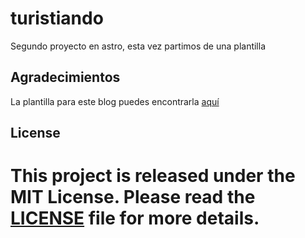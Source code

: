 # turistiando
Segundo proyecto en astro, esta vez partimos de una plantilla

## Agradecimientos 

La plantilla para este blog puedes encontrarla [aquí](https://github.com/godruoyi/gblog/tree/gblog-template)

## License

This project is released under the MIT License. Please read the [LICENSE](https://github.com/godruoyi/gblog/blob/astro/LICENSE) file for more details.
=======